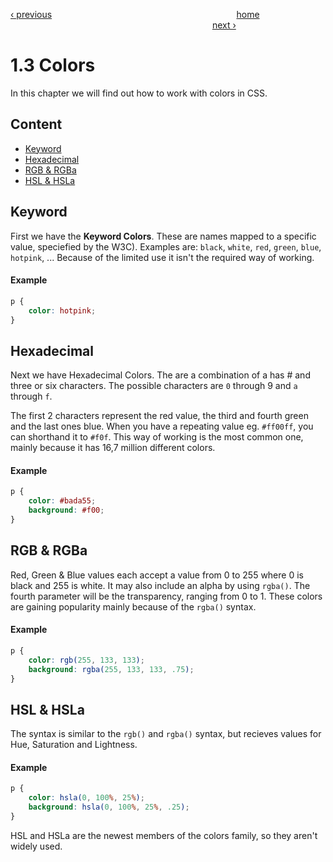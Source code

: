 [‹ previous](./1.2%20Selectors.md)
&nbsp;&nbsp;&nbsp;&nbsp;&nbsp;&nbsp;&nbsp;&nbsp;&nbsp;&nbsp;&nbsp;&nbsp;&nbsp;&nbsp;&nbsp;&nbsp;&nbsp;&nbsp;&nbsp;&nbsp;&nbsp;&nbsp;&nbsp;&nbsp;&nbsp;&nbsp;&nbsp;&nbsp;&nbsp;&nbsp;&nbsp;&nbsp;&nbsp;&nbsp;&nbsp;&nbsp;&nbsp;&nbsp;&nbsp;&nbsp;&nbsp;&nbsp;&nbsp;&nbsp;&nbsp;&nbsp;&nbsp;&nbsp;&nbsp;&nbsp;&nbsp;&nbsp;&nbsp;&nbsp;&nbsp;&nbsp;&nbsp;&nbsp;&nbsp;&nbsp;&nbsp;&nbsp;&nbsp;&nbsp;&nbsp;&nbsp;&nbsp;&nbsp;&nbsp;&nbsp;&nbsp;&nbsp;&nbsp;
[home](../../README.md)
&nbsp;&nbsp;&nbsp;&nbsp;&nbsp;&nbsp;&nbsp;&nbsp;&nbsp;&nbsp;&nbsp;&nbsp;&nbsp;&nbsp;&nbsp;&nbsp;&nbsp;&nbsp;&nbsp;&nbsp;&nbsp;&nbsp;&nbsp;&nbsp;&nbsp;&nbsp;&nbsp;&nbsp;&nbsp;&nbsp;&nbsp;&nbsp;&nbsp;&nbsp;&nbsp;&nbsp;&nbsp;&nbsp;&nbsp;&nbsp;&nbsp;&nbsp;&nbsp;&nbsp;&nbsp;&nbsp;&nbsp;&nbsp;&nbsp;&nbsp;&nbsp;&nbsp;&nbsp;&nbsp;&nbsp;&nbsp;&nbsp;&nbsp;&nbsp;&nbsp;&nbsp;&nbsp;&nbsp;&nbsp;&nbsp;&nbsp;&nbsp;&nbsp;&nbsp;&nbsp;&nbsp;&nbsp;&nbsp;&nbsp;&nbsp;&nbsp;&nbsp;&nbsp;&nbsp;&nbsp;&nbsp;
[next ›](./1.4%20Units.md)

# 1.3 Colors

In this chapter we will find out how to work with colors in CSS.

## Content

- [Keyword](#keyword)
- [Hexadecimal](#hexadecimal)
- [RGB & RGBa](#rgb--rgba)
- [HSL & HSLa](#hsl--hsla)

## Keyword
First we have the **Keyword Colors**. These are names mapped to a specific value, speciefied by the W3C).
Examples are: `black`, `white`, `red`, `green`, `blue`, `hotpink`, ...
Because of the limited use it isn't the required way of working.

#### Example
```css
p {
    color: hotpink;
}
```

## Hexadecimal
Next we have Hexadecimal Colors. The are a combination of a has # and three or six characters.
The possible characters are `0` through 9 and `a` through `f`.

The first 2 characters represent the red value, the third and fourth green and the last ones blue.
When you have a repeating value eg. `#ff00ff`, you can shorthand it to `#f0f`. 
This way of working is the most common one, mainly because it has 16,7 million different colors.

#### Example
```css
p {
    color: #bada55;
    background: #f00;
}
```

## RGB & RGBa
Red, Green & Blue values each accept a value from 0 to 255 where 0 is black and 255 is white.
It may also include an alpha by using `rgba()`. 
The fourth parameter will be the transparency, ranging from 0 to 1.
These colors are gaining popularity mainly because of the `rgba()` syntax.

#### Example
```css
p {
    color: rgb(255, 133, 133);
    background: rgba(255, 133, 133, .75);
}
```

## HSL & HSLa
The syntax is similar to the `rgb()` and `rgba()` syntax, but recieves values for Hue, Saturation and Lightness.

#### Example
```css
p {
    color: hsla(0, 100%, 25%);
    background: hsla(0, 100%, 25%, .25);
}
```

HSL and HSLa are the newest members of the colors family, so they aren't widely used.
